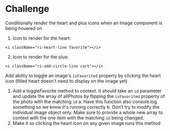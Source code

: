# Challenge

Conditionally render the heart and plus icons when an Image component is being hovered on

1. Icon to render for the heart:
```
<i className="ri-heart-line favorite"></i>
```

2. Icon to render for the plus:
```
<i className="ri-add-circle-line cart"></i>
```

Add ability to toggle an image's `isFavorited` property by clicking the heart icon (filled heart doesn't need to display on the image yet)

1. Add a toggleFavorite method to context. It should take an `id` parameter and update the array of allPhotos by flipping the `isFavorited` property of the photo with the matching `id`
    a. Have this function also console.log something so we know it's running correctly
    b. Don't try to modify the individual image object only. Make sure to provide a whole new array to context with the one item with the matching `id` being changed.
2. Make it so clicking the heart icon on any given image runs this method